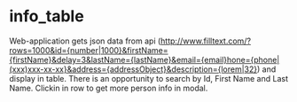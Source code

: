 # info_table
Web-application gets json data from api (http://www.filltext.com/?rows=1000&id={number|1000}&firstName={firstName}&delay=3&lastName={lastName}&email={email}hone={phone|(xxx)xxx-xx-xx}&address={addressObject}&description={lorem|32}) and display in table.
There is an opportunity to search by Id, First Name and Last Name.
Clickin in row to get more person info in modal.

